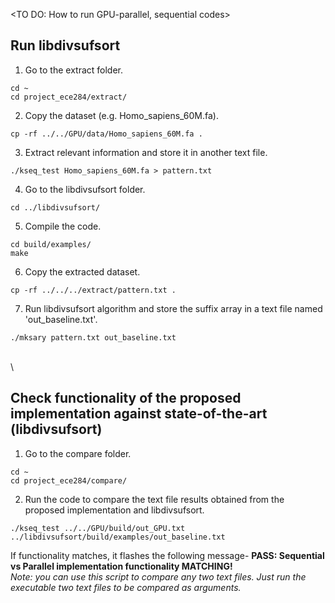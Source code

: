 <TO DO: How to run GPU-parallel, sequential codes>

## Run libdivsufsort
1. Go to the extract folder.
```
cd ~
cd project_ece284/extract/
```
2. Copy the dataset (e.g. Homo_sapiens_60M.fa).
```
cp -rf ../../GPU/data/Homo_sapiens_60M.fa .
```
3. Extract relevant information and store it in another text file.
```
./kseq_test Homo_sapiens_60M.fa > pattern.txt
```
4. Go to the libdivsufsort folder.
```
cd ../libdivsufsort/
```
5. Compile the code.
```
cd build/examples/
make
```
6. Copy the extracted dataset.
```
cp -rf ../../../extract/pattern.txt .
```
7. Run libdivsufsort algorithm and store the suffix array in a text file named 'out_baseline.txt'.
```
./mksary pattern.txt out_baseline.txt
```
\
\

## Check functionality of the proposed implementation against state-of-the-art (libdivsufsort)
1. Go to the compare folder.
```
cd ~
cd project_ece284/compare/
```
2. Run the code to compare the text file results obtained from the proposed implementation and libdivsufsort.
```
./kseq_test ../../GPU/build/out_GPU.txt ../libdivsufsort/build/examples/out_baseline.txt
```

If functionality matches, it flashes the following message-
**PASS: Sequential vs Parallel implementation functionality MATCHING!**
\
*Note: you can use this script to compare any two text files. Just run the executable two text files to be compared as arguments.*
